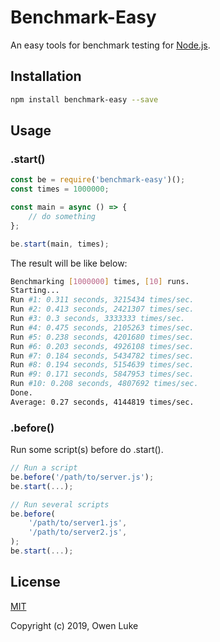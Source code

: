 
# Benchmark-Easy

An easy tools for benchmark testing for [Node.js](https://nodejs.org).

## Installation

```sh
npm install benchmark-easy --save
```

## Usage

### .start()

```js
const be = require('benchmark-easy')();
const times = 1000000;

const main = async () => {
    // do something
};

be.start(main, times);
```

The result will be like below:
```sh
Benchmarking [1000000] times, [10] runs.
Starting...
Run #1: 0.311 seconds, 3215434 times/sec.
Run #2: 0.413 seconds, 2421307 times/sec.
Run #3: 0.3 seconds, 3333333 times/sec.
Run #4: 0.475 seconds, 2105263 times/sec.
Run #5: 0.238 seconds, 4201680 times/sec.
Run #6: 0.203 seconds, 4926108 times/sec.
Run #7: 0.184 seconds, 5434782 times/sec.
Run #8: 0.194 seconds, 5154639 times/sec.
Run #9: 0.171 seconds, 5847953 times/sec.
Run #10: 0.208 seconds, 4807692 times/sec.
Done.
Average: 0.27 seconds, 4144819 times/sec.
```


### .before()

Run some script(s) before do .start().

```js
// Run a script
be.before('/path/to/server.js');
be.start(...);
```

```js
// Run several scripts
be.before(
    '/path/to/server1.js',
    '/path/to/server2.js',
);
be.start(...);
```

## License

[MIT](LICENSE)

Copyright (c) 2019, Owen Luke
